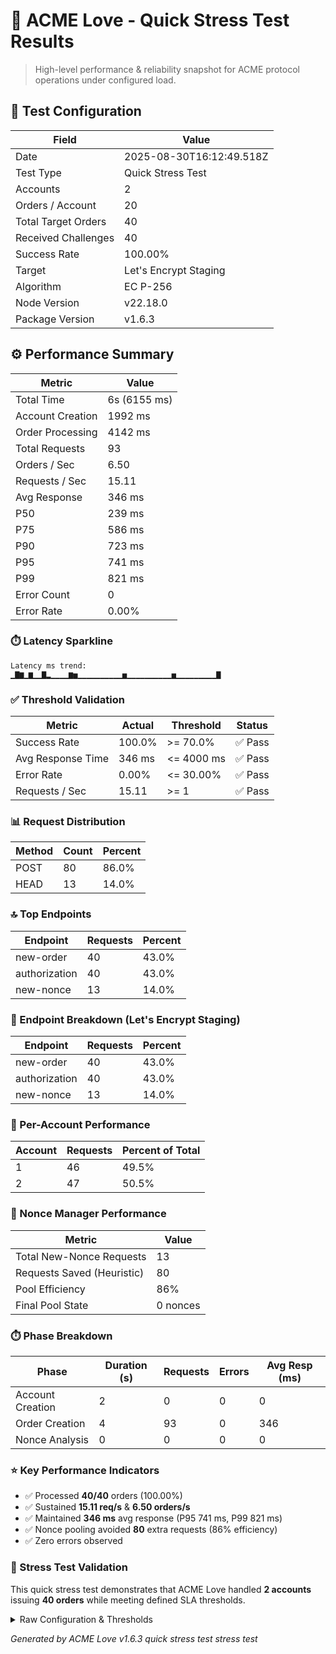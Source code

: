 # 🚀 ACME Love - Quick Stress Test Results

> High-level performance & reliability snapshot for ACME protocol operations under configured load.

## 🧪 Test Configuration

| Field               | Value                    |
| ------------------- | ------------------------ |
| Date                | 2025-08-30T16:12:49.518Z |
| Test Type           | Quick Stress Test        |
| Accounts            | 2                        |
| Orders / Account    | 20                       |
| Total Target Orders | 40                       |
| Received Challenges | 40                       |
| Success Rate        | 100.00%                  |
| Target              | Let's Encrypt Staging    |
| Algorithm           | EC P-256                 |
| Node Version        | v22.18.0                 |
| Package Version     | v1.6.3                   |

## ⚙️ Performance Summary

| Metric           | Value        |
| ---------------- | ------------ |
| Total Time       | 6s (6155 ms) |
| Account Creation | 1992 ms      |
| Order Processing | 4142 ms      |
| Total Requests   | 93           |
| Orders / Sec     | 6.50         |
| Requests / Sec   | 15.11        |
| Avg Response     | 346 ms       |
| P50              | 239 ms       |
| P75              | 586 ms       |
| P90              | 723 ms       |
| P95              | 741 ms       |
| P99              | 821 ms       |
| Error Count      | 0            |
| Error Rate       | 0.00%        |

### ⏱️ Latency Sparkline

```
Latency ms trend:
▁▇▆▁▆▁▁▇▂▁▁▁▁▆▅▁▁▁▁▁▁▁▁▁▁▅▁▁▁▁▁▁▁▁▁▁▅▁▁▁▁▁▁▁▁▁▇
```

### ✅ Threshold Validation

| Metric            | Actual | Threshold  | Status  |
| ----------------- | ------ | ---------- | ------- |
| Success Rate      | 100.0% | >= 70.0%   | ✅ Pass |
| Avg Response Time | 346 ms | <= 4000 ms | ✅ Pass |
| Error Rate        | 0.00%  | <= 30.00%  | ✅ Pass |
| Requests / Sec    | 15.11  | >= 1       | ✅ Pass |

### 📊 Request Distribution

| Method | Count | Percent |
| ------ | ----- | ------- |
| POST   | 80    | 86.0%   |
| HEAD   | 13    | 14.0%   |

### 🔝 Top Endpoints

| Endpoint      | Requests | Percent |
| ------------- | -------- | ------- |
| new-order     | 40       | 43.0%   |
| authorization | 40       | 43.0%   |
| new-nonce     | 13       | 14.0%   |

### 🧩 Endpoint Breakdown (Let's Encrypt Staging)

| Endpoint      | Requests | Percent |
| ------------- | -------- | ------- |
| new-order     | 40       | 43.0%   |
| authorization | 40       | 43.0%   |
| new-nonce     | 13       | 14.0%   |

### 👥 Per-Account Performance

| Account | Requests | Percent of Total |
| ------- | -------- | ---------------- |
| 1       | 46       | 49.5%            |
| 2       | 47       | 50.5%            |

### 🔐 Nonce Manager Performance

| Metric                     | Value    |
| -------------------------- | -------- |
| Total New-Nonce Requests   | 13       |
| Requests Saved (Heuristic) | 80       |
| Pool Efficiency            | 86%      |
| Final Pool State           | 0 nonces |

### ⏱️ Phase Breakdown

| Phase            | Duration (s) | Requests | Errors | Avg Resp (ms) |
| ---------------- | ------------ | -------- | ------ | ------------- |
| Account Creation | 2            | 0        | 0      | 0             |
| Order Creation   | 4            | 93       | 0      | 346           |
| Nonce Analysis   | 0            | 0        | 0      | 0             |

### ⭐ Key Performance Indicators

- ✅ Processed **40/40** orders (100.00%)
- ✅ Sustained **15.11 req/s** & **6.50 orders/s**
- ✅ Maintained **346 ms** avg response (P95 741 ms, P99 821 ms)
- ✅ Nonce pooling avoided **80** extra requests (86% efficiency)
- ✅ Zero errors observed

### 🧾 Stress Test Validation

This quick stress test demonstrates that ACME Love handled **2 accounts** issuing **40 orders** while meeting defined SLA thresholds.

<details><summary>Raw Configuration & Thresholds</summary>

```json
{
  "name": "Quick Stress Test",
  "TOTAL_ACCOUNTS": 2,
  "ORDERS_PER_ACCOUNT": 20,
  "TOTAL_ORDERS": 40,
  "batchSize": 40,
  "thresholds": {
    "minSuccessRate": 0.7,
    "maxAvgResponseTimeMs": 4000,
    "maxErrorRate": 0.3,
    "minRequestsPerSecond": 1
  }
}
```

</details>

_Generated by ACME Love v1.6.3 quick stress test stress test_
